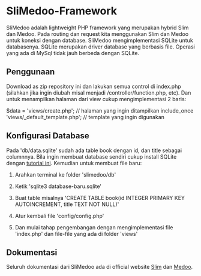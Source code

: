 # SliMedoo-Framework

SliMedoo adalah lightweight PHP framework yang merupakan hybrid Slim dan Medoo. Pada routing dan request kita menggunakan Slim dan Medoo untuk koneksi dengan database. SliMedoo mengimplementasi SQLite untuk databasenya. SQLite merupakan driver database yang berbasis file. Operasi yang ada di MySql tidak jauh berbeda dengan SQLite.


## Penggunaan
Download as zip repository ini dan lakukan semua control di index.php (silahkan jika ingin diubah misal menjadi /controller/function.php, etc). Dan untuk menampilkan halaman dari view cukup mengimplementasi 2 baris:

$data = 'views/create.php';                   // halaman yang ingin ditampilkan
include_once 'views/_default_template.php';   // template yang ingin digunakan


## Konfigurasi Database
Pada 'db/data.sqlite' sudah ada table book dengan id, dan title sebagai columnnya. Bila ingin membuat database sendiri cukup install SQLite dengan [tutorial ini](http://www.tutorialspoint.com/sqlite/sqlite_installation.htm). Kemudian untuk membuat file baru:

1. Arahkan terminal ke folder 'slimedoo/db'

2. Ketik 'sqlite3 database-baru.sqlite'

3. Buat table misalnya 'CREATE TABLE book(id INTEGER PRIMARY KEY AUTOINCREMENT, title TEXT NOT NULL)'

4. Atur kembali file 'config/config.php'

5. Dan mulai tahap pengembangan dengan mengimplementasi file 'index.php' dan file-file yang ada di folder 'views'


## Dokumentasi
Seluruh dokumentasi dari SliMedoo ada di official website [Slim](docs.slimframework.com) dan [Medoo](medoo.in).
